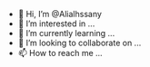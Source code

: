 - 👋 Hi, I’m @Alialhssany
- 👀 I’m interested in ...
- 🌱 I’m currently learning ...
- 💞️ I’m looking to collaborate on ...
- 📫 How to reach me ...

<!---
Alialhssany/Alialhssany is a ✨ special ✨ repository because its `README.md` (this file) appears on your GitHub profile.
You can click the Preview link to take a look at your changes.
--->
